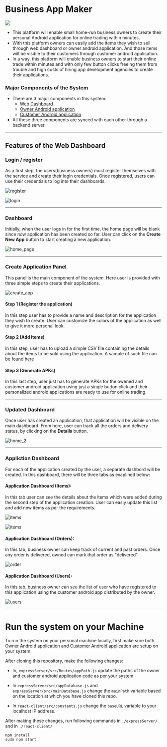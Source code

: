 # Business App Maker

![](statics/home_page_image.png)

- This platform will enable small home-run business owners to create their
personal Android application for online trading within minutes.
- With this platform owners can easily add the items they wish to sell through
web dashboard or owner android application. And those items will be visible
to their customers through customer android application.
- In a way, this platform will enable business owners to start their online trade
within minutes and with only few button clicks freeing them from trouble and
high costs of hiring app development agencies to create their applications.

### Major Components of the System

- There are 3 major components in this system:
  - [Web Dashboard](https://github.com/neel1998/TemplateAppService)
  - [Owner Android application](https://github.com/neel1998/TemplateOwnerApp)
  - [Customer Android application](https://github.com/neel1998/TemplateCustomerApp)
- All these three components are synced with each other through a backend server.

<hr/>

## Features of the Web Dashboard


### Login / register

As a first step, the users(business owners) must register themselves with the service and create their login credentials. Once registered, users can use their credentials to log into their dashboards.

![register](statics/app_register.png)

![login](statics/app_login.png)

<hr/>

### Dashboard


Initially, when the user logs in for the first time, the home page will be blank since now application has been created so far. User can click on the <b>Create New App</b> button to start creating a new application.

![home_page](statics/app_home.png)

<hr/>

### Create Application Panel

This panel is the main component of the system. Here user is provided with three simple steps to create their applications.

![create_app](statics/app_create.png)

#### Step 1 (Register the application)

In this step user has to provide a name and description for the application they wish to create. User can customize the colors of the application as well to give it more personal look.

#### Step 2 (Add Items)

In this step, user has to upload a simple CSV file containing the details about the items to be sold using the application. A sample of such file can be found [here](./jewellery.txt)

#### Step 3 (Generate APKs)

In this last step, user just has to generate APKs for the owened and customer android application using just a single button click and their personalized android applications are ready to use for online trading.

<hr/>

### Updated Dashboard

Once user has created an application, that application will be visible on the main dashboard. From here, user can track all the orders and delivery status, by clicking on the <b>Details</b> button.

![home_2](statics/app_home2.png)

<hr/>

### Appliction Dashboard

For each of the application created by the user, a separate dashbord will be created. In this dashboard, there will be three tabs as exaplined below:

#### Application Dashboard (Items):

In this tab user can see the details about the items which were added during the second step of the application creation. User can easiy update this list and add new items as per the requirements.

![items](statics/app_items.png)

![items](statics/app_add_item.png)

#### Application Dashboard (Orders):

In this tab, business owner can keep track of current and past orders. Once any order is delivered, owned can mark that order as "delivered".

![order](statics/app_orders.png)

#### Application Dashboard (Users):

In this tab, business owner can see the list of user who have registered to this application using the customer android app distributed by the owner.

![users](statics/app_users.png)

<hr/>

# Run the system on your Machine

To run the system on your personal machine locally, first make sure both [Owner Android application](https://github.com/neel1998/TemplateOwnerApp) and [Customer Android application](https://github.com/neel1998/TemplateCustomerApp) are setup on your system.

After cloning this repository, make the following changes:

- In, ```expressServer/src/Routes/appPath.js``` update the paths of the owner and customer android application code as per your system.

- In ```expressServer/src/appDatabase.js``` and ```expressServer/src/mainDatabase.js``` change the ```mainPath``` variable based on the location at which you have cloned this repo.

- In ```react-client/src/constants.js``` change the ```baseURL``` variable to your localhost IP address.

After making these changes, run following commands in ```./expressServer/``` and in ```./react-client/```

```
npm install
sudo npm start
```
